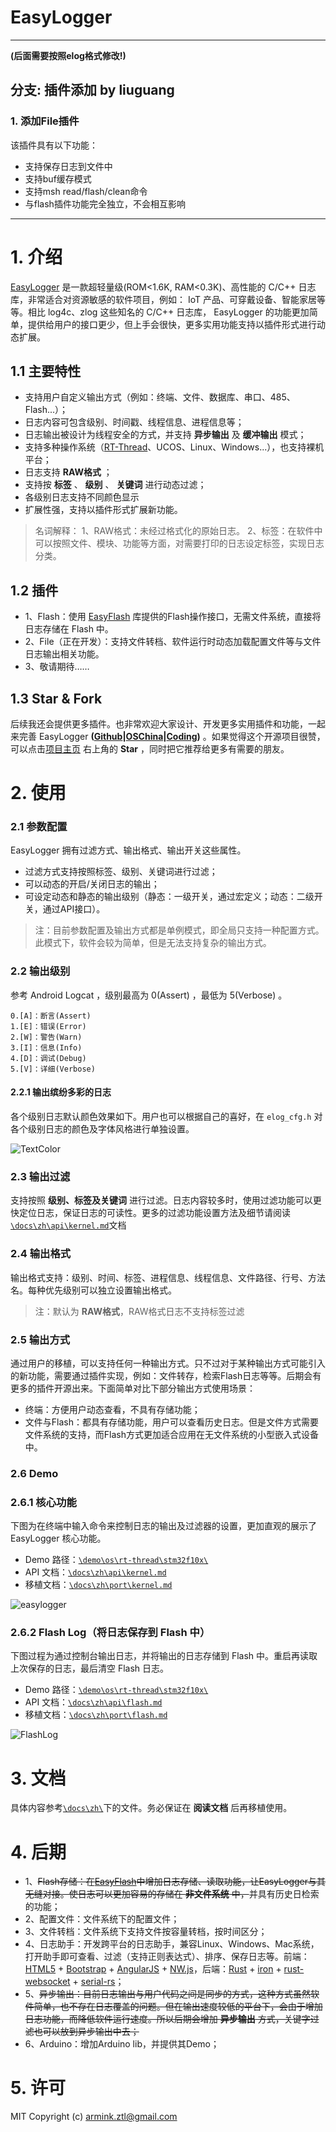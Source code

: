 # EasyLogger

---
**(后面需要按照elog格式修改!)**

## 分支: 插件添加 by liuguang
### 1. 添加File插件

该插件具有以下功能：
- 支持保存日志到文件中
- 支持buf缓存模式
- 支持msh read/flash/clean命令 
- 与flash插件功能完全独立，不会相互影响

---

# 1. 介绍

[EasyLogger](https://github.com/armink/EasyLogger) 是一款超轻量级(ROM<1.6K, RAM<0.3K)、高性能的 C/C++ 日志库，非常适合对资源敏感的软件项目，例如： IoT 产品、可穿戴设备、智能家居等等。相比 log4c、zlog 这些知名的 C/C++ 日志库， EasyLogger 的功能更加简单，提供给用户的接口更少，但上手会很快，更多实用功能支持以插件形式进行动态扩展。

## 1.1 主要特性

- 支持用户自定义输出方式（例如：终端、文件、数据库、串口、485、Flash...）；
- 日志内容可包含级别、时间戳、线程信息、进程信息等；
- 日志输出被设计为线程安全的方式，并支持 **异步输出** 及 **缓冲输出** 模式；
- 支持多种操作系统（[RT-Thread](http://www.rt-thread.org/)、UCOS、Linux、Windows...），也支持裸机平台；
- 日志支持 **RAW格式** ；
- 支持按 **标签**  、 **级别** 、 **关键词** 进行动态过滤；
- 各级别日志支持不同颜色显示
- 扩展性强，支持以插件形式扩展新功能。

> 名词解释：
1、RAW格式：未经过格式化的原始日志。
2、标签：在软件中可以按照文件、模块、功能等方面，对需要打印的日志设定标签，实现日志分类。

## 1.2 插件

- 1、Flash：使用 [EasyFlash](https://github.com/armink/EasyFlash) 库提供的Flash操作接口，无需文件系统，直接将日志存储在 Flash 中。
- 2、File（正在开发）：支持文件转档、软件运行时动态加载配置文件等与文件日志输出相关功能。
- 3、敬请期待……

## 1.3 Star & Fork

后续我还会提供更多插件。也非常欢迎大家设计、开发更多实用插件和功能，一起来完善 EasyLogger  **([Github](https://github.com/armink/EasyLogger)|[OSChina](http://git.oschina.net/armink/EasyLogger)|[Coding](https://coding.net/u/armink/p/EasyLogger/git))** 。如果觉得这个开源项目很赞，可以点击[项目主页](https://github.com/armink/EasyLogger) 右上角的 **Star** ，同时把它推荐给更多有需要的朋友。

# 2. 使用

### 2.1 参数配置

EasyLogger 拥有过滤方式、输出格式、输出开关这些属性。

- 过滤方式支持按照标签、级别、关键词进行过滤；
- 可以动态的开启/关闭日志的输出；
- 可设定动态和静态的输出级别（静态：一级开关，通过宏定义；动态：二级开关，通过API接口）。

> 注：目前参数配置及输出方式都是单例模式，即全局只支持一种配置方式。此模式下，软件会较为简单，但是无法支持复杂的输出方式。

### 2.2 输出级别

参考 Android Logcat ，级别最高为 0(Assert) ，最低为 5(Verbose) 。

```
0.[A]：断言(Assert)
1.[E]：错误(Error)
2.[W]：警告(Warn)
3.[I]：信息(Info)
4.[D]：调试(Debug)
5.[V]：详细(Verbose)
```

#### 2.2.1 输出缤纷多彩的日志

各个级别日志默认颜色效果如下。用户也可以根据自己的喜好，在 `elog_cfg.h` 对各个级别日志的颜色及字体风格进行单独设置。

![TextColor](https://raw.githubusercontent.com/armink/EasyLogger/master/docs/zh/images/TextColor.png)

### 2.3 输出过滤

支持按照 **级别、标签及关键词** 进行过滤。日志内容较多时，使用过滤功能可以更快定位日志，保证日志的可读性。更多的过滤功能设置方法及细节请阅读[`\docs\zh\api\kernel.md`](https://github.com/armink/EasyLogger/blob/master/docs/zh/api/kernel.md)文档

### 2.4 输出格式

输出格式支持：级别、时间、标签、进程信息、线程信息、文件路径、行号、方法名。每种优先级别可以独立设置输出格式。

> 注：默认为 **RAW格式**，RAW格式日志不支持标签过滤

### 2.5 输出方式

通过用户的移植，可以支持任何一种输出方式。只不过对于某种输出方式可能引入的新功能，需要通过插件实现，例如：文件转存，检索Flash日志等等。后期会有更多的插件开源出来。下面简单对比下部分输出方式使用场景：

- 终端：方便用户动态查看，不具有存储功能；
- 文件与Flash：都具有存储功能，用户可以查看历史日志。但是文件方式需要文件系统的支持，而Flash方式更加适合应用在无文件系统的小型嵌入式设备中。

### 2.6 Demo

### 2.6.1 核心功能

下图为在终端中输入命令来控制日志的输出及过滤器的设置，更加直观的展示了 EasyLogger 核心功能。

- Demo 路径：[`\demo\os\rt-thread\stm32f10x\`](https://github.com/armink/EasyLogger/tree/master/demo/os/rt-thread/stm32f10x)
- API 文档：[`\docs\zh\api\kernel.md`](https://github.com/armink/EasyLogger/blob/master/docs/zh/api/kernel.md)
- 移植文档：[`\docs\zh\port\kernel.md`](https://github.com/armink/EasyLogger/blob/master/docs/zh/port/kernel.md)

![easylogger](https://raw.githubusercontent.com/armink/EasyLogger/master/docs/zh/images/EasyLoggerDemo.gif)

### 2.6.2 Flash Log（将日志保存到 Flash 中）

下图过程为通过控制台输出日志，并将输出的日志存储到 Flash 中。重启再读取上次保存的日志，最后清空 Flash 日志。

- Demo 路径：[`\demo\os\rt-thread\stm32f10x\`](https://github.com/armink/EasyLogger/tree/master/demo/os/rt-thread/stm32f10x)
- API 文档：[`\docs\zh\api\flash.md`](https://github.com/armink/EasyLogger/blob/master/docs/zh/api/flash.md)
- 移植文档：[`\docs\zh\port\flash.md`](https://github.com/armink/EasyLogger/blob/master/docs/zh/port/flash.md)

![FlashLog](https://raw.githubusercontent.com/armink/EasyLogger/master/docs/zh/images/LogDemo.gif)

# 3. 文档

具体内容参考[`\docs\zh\`](https://github.com/armink/EasyLogger/tree/master/docs/zh)下的文件。务必保证在 **阅读文档** 后再移植使用。

# 4. 后期

- 1、~~Flash存储：在[EasyFlash](https://github.com/armink/EasyFlash)中增加日志存储、读取功能，让EasyLogger与其无缝对接。使日志可以更加容易的存储在 **非文件系统** 中，~~并具有历史日检索的功能；
- 2、配置文件：文件系统下的配置文件；
- 3、文件转档：文件系统下支持文件按容量转档，按时间区分；
- 4、日志助手：开发跨平台的日志助手，兼容Linux、Windows、Mac系统，打开助手即可查看、过滤（支持正则表达式）、排序、保存日志等。前端：[HTML5](https://zh.wikipedia.org/wiki/HTML5) + [Bootstrap](https://github.com/twbs/bootstrap) + [AngularJS](https://angularjs.org/) + [NW.js](http://www.oschina.net/p/nwjs)，后端：[Rust](https://github.com/rust-lang/rust) + [iron](https://github.com/iron/iron) + [rust-websocket](https://github.com/cyderize/rust-websocket) + [serial-rs](https://github.com/dcuddeback/serial-rs)；
- 5、~~异步输出：目前日志输出与用户代码之间是同步的方式，这种方式虽然软件简单，也不存在日志覆盖的问题。但在输出速度较低的平台下，会由于增加日志功能，而降低软件运行速度。所以后期会增加 **异步输出** 方式，关键字过滤也可以放到异步输出中去；~~
- 6、Arduino：增加Arduino lib，并提供其Demo；

# 5. 许可

MIT Copyright (c) armink.ztl@gmail.com
